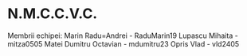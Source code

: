 # N.M.C.C.V.C.


Membrii echipei:
Marin Radu=Andrei - RaduMarin19
Lupascu Mihaita - mitza0505
Matei Dumitru Octavian - mdumitru23
Opris Vlad - vld2405
